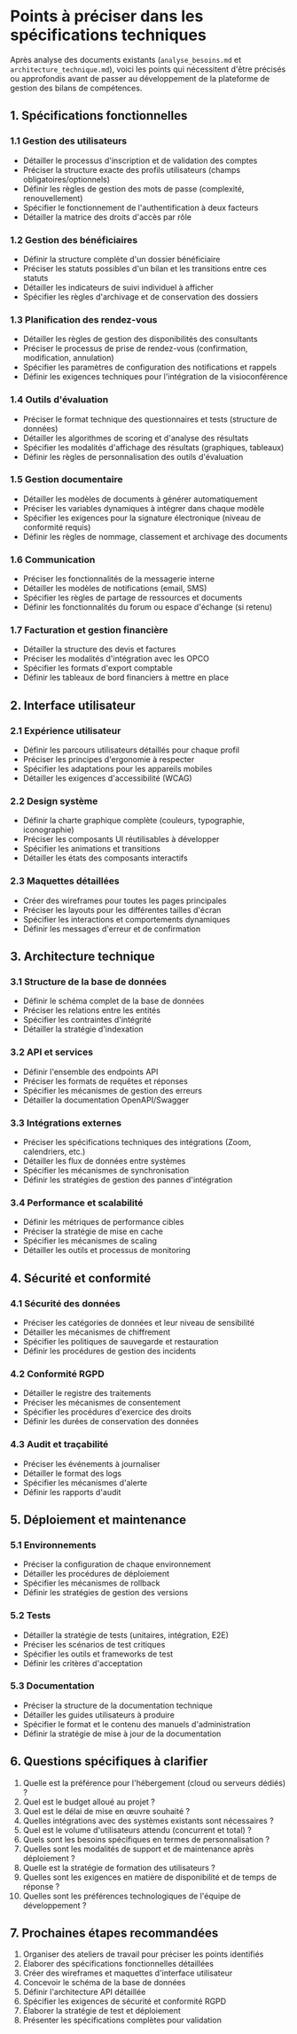 # Points à préciser dans les spécifications techniques

Après analyse des documents existants (`analyse_besoins.md` et `architecture_technique.md`), voici les points qui nécessitent d'être précisés ou approfondis avant de passer au développement de la plateforme de gestion des bilans de compétences.

## 1. Spécifications fonctionnelles

### 1.1 Gestion des utilisateurs

- Détailler le processus d'inscription et de validation des comptes
- Préciser la structure exacte des profils utilisateurs (champs obligatoires/optionnels)
- Définir les règles de gestion des mots de passe (complexité, renouvellement)
- Spécifier le fonctionnement de l'authentification à deux facteurs
- Détailler la matrice des droits d'accès par rôle

### 1.2 Gestion des bénéficiaires

- Définir la structure complète d'un dossier bénéficiaire
- Préciser les statuts possibles d'un bilan et les transitions entre ces statuts
- Détailler les indicateurs de suivi individuel à afficher
- Spécifier les règles d'archivage et de conservation des dossiers

### 1.3 Planification des rendez-vous

- Détailler les règles de gestion des disponibilités des consultants
- Préciser le processus de prise de rendez-vous (confirmation, modification, annulation)
- Spécifier les paramètres de configuration des notifications et rappels
- Définir les exigences techniques pour l'intégration de la visioconférence

### 1.4 Outils d'évaluation

- Préciser le format technique des questionnaires et tests (structure de données)
- Détailler les algorithmes de scoring et d'analyse des résultats
- Spécifier les modalités d'affichage des résultats (graphiques, tableaux)
- Définir les règles de personnalisation des outils d'évaluation

### 1.5 Gestion documentaire

- Détailler les modèles de documents à générer automatiquement
- Préciser les variables dynamiques à intégrer dans chaque modèle
- Spécifier les exigences pour la signature électronique (niveau de conformité requis)
- Définir les règles de nommage, classement et archivage des documents

### 1.6 Communication

- Préciser les fonctionnalités de la messagerie interne
- Détailler les modèles de notifications (email, SMS)
- Spécifier les règles de partage de ressources et documents
- Définir les fonctionnalités du forum ou espace d'échange (si retenu)

### 1.7 Facturation et gestion financière

- Détailler la structure des devis et factures
- Préciser les modalités d'intégration avec les OPCO
- Spécifier les formats d'export comptable
- Définir les tableaux de bord financiers à mettre en place

## 2. Interface utilisateur

### 2.1 Expérience utilisateur

- Définir les parcours utilisateurs détaillés pour chaque profil
- Préciser les principes d'ergonomie à respecter
- Spécifier les adaptations pour les appareils mobiles
- Détailler les exigences d'accessibilité (WCAG)

### 2.2 Design système

- Définir la charte graphique complète (couleurs, typographie, iconographie)
- Préciser les composants UI réutilisables à développer
- Spécifier les animations et transitions
- Détailler les états des composants interactifs

### 2.3 Maquettes détaillées

- Créer des wireframes pour toutes les pages principales
- Préciser les layouts pour les différentes tailles d'écran
- Spécifier les interactions et comportements dynamiques
- Définir les messages d'erreur et de confirmation

## 3. Architecture technique

### 3.1 Structure de la base de données

- Définir le schéma complet de la base de données
- Préciser les relations entre les entités
- Spécifier les contraintes d'intégrité
- Détailler la stratégie d'indexation

### 3.2 API et services

- Définir l'ensemble des endpoints API
- Préciser les formats de requêtes et réponses
- Spécifier les mécanismes de gestion des erreurs
- Détailler la documentation OpenAPI/Swagger

### 3.3 Intégrations externes

- Préciser les spécifications techniques des intégrations (Zoom, calendriers, etc.)
- Détailler les flux de données entre systèmes
- Spécifier les mécanismes de synchronisation
- Définir les stratégies de gestion des pannes d'intégration

### 3.4 Performance et scalabilité

- Définir les métriques de performance cibles
- Préciser la stratégie de mise en cache
- Spécifier les mécanismes de scaling
- Détailler les outils et processus de monitoring

## 4. Sécurité et conformité

### 4.1 Sécurité des données

- Préciser les catégories de données et leur niveau de sensibilité
- Détailler les mécanismes de chiffrement
- Spécifier les politiques de sauvegarde et restauration
- Définir les procédures de gestion des incidents

### 4.2 Conformité RGPD

- Détailler le registre des traitements
- Préciser les mécanismes de consentement
- Spécifier les procédures d'exercice des droits
- Définir les durées de conservation des données

### 4.3 Audit et traçabilité

- Préciser les événements à journaliser
- Détailler le format des logs
- Spécifier les mécanismes d'alerte
- Définir les rapports d'audit

## 5. Déploiement et maintenance

### 5.1 Environnements

- Préciser la configuration de chaque environnement
- Détailler les procédures de déploiement
- Spécifier les mécanismes de rollback
- Définir les stratégies de gestion des versions

### 5.2 Tests

- Détailler la stratégie de tests (unitaires, intégration, E2E)
- Préciser les scénarios de test critiques
- Spécifier les outils et frameworks de test
- Définir les critères d'acceptation

### 5.3 Documentation

- Préciser la structure de la documentation technique
- Détailler les guides utilisateurs à produire
- Spécifier le format et le contenu des manuels d'administration
- Définir la stratégie de mise à jour de la documentation

## 6. Questions spécifiques à clarifier

1. Quelle est la préférence pour l'hébergement (cloud ou serveurs dédiés) ?
2. Quel est le budget alloué au projet ?
3. Quel est le délai de mise en œuvre souhaité ?
4. Quelles intégrations avec des systèmes existants sont nécessaires ?
5. Quel est le volume d'utilisateurs attendu (concurrent et total) ?
6. Quels sont les besoins spécifiques en termes de personnalisation ?
7. Quelles sont les modalités de support et de maintenance après déploiement ?
8. Quelle est la stratégie de formation des utilisateurs ?
9. Quelles sont les exigences en matière de disponibilité et de temps de réponse ?
10. Quelles sont les préférences technologiques de l'équipe de développement ?

## 7. Prochaines étapes recommandées

1. Organiser des ateliers de travail pour préciser les points identifiés
2. Élaborer des spécifications fonctionnelles détaillées
3. Créer des wireframes et maquettes d'interface utilisateur
4. Concevoir le schéma de la base de données
5. Définir l'architecture API détaillée
6. Spécifier les exigences de sécurité et conformité RGPD
7. Élaborer la stratégie de test et déploiement
8. Présenter les spécifications complètes pour validation
